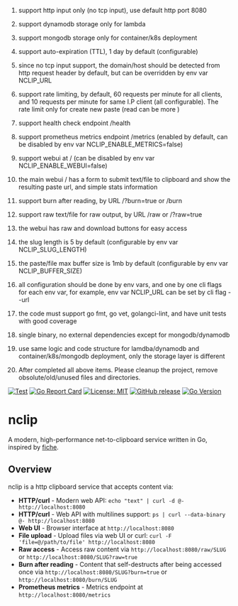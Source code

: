 1. support http input only (no tcp input), use default http port 8080
2. support dynamodb storage only for lambda
3. support mongodb storage only for container/k8s deployment
4. support auto-expiration (TTL), 1 day by default (configurable)
5. since no tcp input support, the domain/host should be detected from http request header by default, but can be overridden by env var NCLIP_URL
6. support rate limiting, by default, 60 requests per minute for all clients, and 10 requests per minute for same I.P client (all configurable). The rate limit only for create new paste (read can be more )
7. support health check endpoint /health
8. support prometheus metrics endpoint /metrics (enabled by default, can be disabled by env var NCLIP_ENABLE_METRICS=false)
9. support webui at / (can be disabled by env var NCLIP_ENABLE_WEBUI=false)
10. the main webui / has a form to submit text/file to clipboard and show the resulting paste url, and simple stats information
11. support burn after reading, by URL /?burn=true or /burn
12. support raw text/file for raw output, by URL /raw or /?raw=true
13. the webui has raw and download buttons for easy access
13. the slug length is 5 by default (configurable by env var NCLIP_SLUG_LENGTH)
14. the paste/file max buffer size is 1mb by default (configurable by env var NCLIP_BUFFER_SIZE)
15. all configuration should be done by env vars, and one by one cli flags for each env var, for example, env var NCLIP_URL can be set by cli flag --url

15. the code must support go fmt, go vet, golangci-lint, and have unit tests with good coverage
16. single binary, no external dependencies except for mongodb/dynamodb
17. use same logic and code structure for lamdba/dynamodb and container/k8s/mongodb deployment, only the storage layer is different

18. After completed all above items. Please cleanup the project, remove obsolute/old/unused files and directories.


[![Test](https://github.com/johnwmail/nclip/workflows/Test/badge.svg)](https://github.com/johnwmail/nclip/actions)
[![Go Report Card](https://goreportcard.com/badge/github.com/johnwmail/nclip)](https://goreportcard.com/report/github.com/johnwmail/nclip)
[![License: MIT](https://img.shields.io/badge/License-MIT-yellow.svg)](https://opensource.org/licenses/MIT)
[![GitHub release](https://img.shields.io/github/release/johnwmail/nclip.svg)](https://github.com/johnwmail/nclip/releases)
[![Go Version](https://img.shields.io/badge/go-1.25+-blue.svg)](https://golang.org/)

# nclip

A modern, high-performance net-to-clipboard service written in Go, inspired by [fiche](https://github.com/solusipse/fiche).

## Overview

nclip is a http clipboard service that accepts content via:
- **HTTP/curl** - Modern web API: `echo "text" | curl -d @- http://localhost:8080`
- **HTTP/curl** - Web API with multilines support: `ps | curl --data-binary @- http://localhost:8080`
- **Web UI** - Browser interface at `http://localhost:8080`
- **File upload** - Upload files via web UI or curl: `curl -F 'file=@/path/to/file' http://localhost:8080`
- **Raw access** - Access raw content via `http://localhost:8080/raw/SLUG` or `http://localhost:8080/SLUG?raw=true`
- **Burn after reading** - Content that self-destructs after being accessed once via `http://localhost:8080/SLUG?burn=true` or `http://localhost:8080/burn/SLUG`
- **Prometheus metrics** - Metrics endpoint at `http://localhost:8080/metrics`
